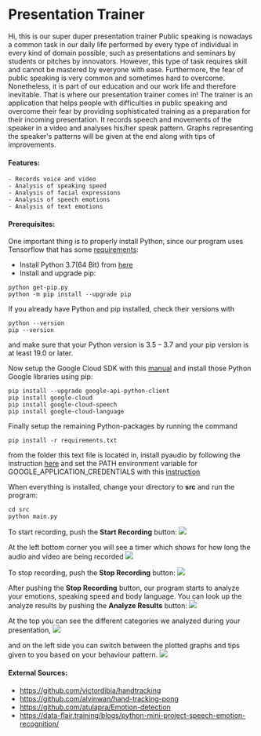 # Presentation Trainer
Hi, this is our super duper presentation trainer
Public speaking is nowadays a common task in our daily life performed by every type of individual in every kind of domain possible, such as presentations and seminars by students or pitches by innovators. However, this type of task requires skill and cannot be mastered by everyone with ease. Furthermore, the fear of public speaking is very common and sometimes hard to overcome. Nonetheless, it is part of our education and our work life and therefore inevitable.
That is where our presentation trainer comes in!
The trainer is an application that helps people with difficulties in public speaking and overcome their fear by providing sophisticated training as a preparation for their incoming presentation. It records speech and movements of the speaker in a video and analyses his/her speak pattern. Graphs representing the speaker's patterns will be given at the end along with tips of improvements.

#### Features:
```
- Records voice and video
- Analysis of speaking speed
- Analysis of facial expressions
- Analysis of speech emotions
- Analysis of text emotions
```

#### Prerequisites:
One important thing is to properly install Python, since our program uses Tensorflow that has some [requirements](https://www.tensorflow.org/install/pip):
- Install Python 3.7(64 Bit) from [here](https://www.python.org/downloads/windows/)
- Install and upgrade pip:
```
python get-pip.py
python -m pip install --upgrade pip
```
If you already have Python and pip installed, check their versions with
```
python --version
pip --version
```
and make sure that your Python version is 3.5 – 3.7 and your pip version is at least 19.0 or later.

Now setup the Google Cloud SDK with this [manual](https://cloud.google.com/sdk/docs/downloads-interactive) and install those Python Google libraries using pip:
```
pip install --upgrade google-api-python-client
pip install google-cloud
pip install google-cloud-speech
pip install google-cloud-language
```

Finally setup the remaining Python-packages by running the command
```
pip install -r requirements.txt
```
 from the folder this text file is located in, install pyaudio by following the instruction [here](https://stackoverflow.com/questions/54998028/how-do-i-install-pyaudio-on-python-3-7) and set the PATH environment variable for GOOGLE_APPLICATION_CREDENTIALS with this [instruction](https://cloud.google.com/natural-language/docs/quickstart)


When everything is installed, change your directory to **src** and run the program:
```
cd src
python main.py
```

To start recording, push the **Start Recording** button:
![](/reosurces/images/startRecording.png)

At the left bottom corner you will see a timer which shows for how long the audio and video are being recorded
![](/reosurces/images/timer.png)

To stop recording, push the **Stop Recording** button:
![](/reosurces/images/stopRecording.png)

After pushing the **Stop Recording** button, our program starts to analyze your emotions, speaking speed and body language.
You can look up the analyze results by pushing the **Analyze Results** button:
![](/reosurces/images/analyzeResults.png)

At the top you can see the different categories we analyzed during your presentation,
![](/reosurces/images/categories.png)

and on the left side you can switch between the plotted graphs and tips given to you based on your behaviour pattern.
![](/reosurces/images/example1.png)




#### External Sources:
- https://github.com/victordibia/handtracking
- https://github.com/alvinwan/hand-tracking-pong
- https://github.com/atulapra/Emotion-detection
- https://data-flair.training/blogs/python-mini-project-speech-emotion-recognition/
